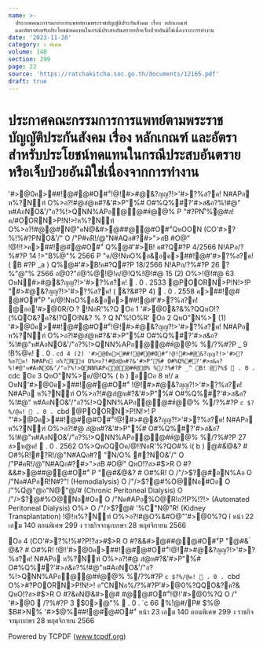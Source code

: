 ```yaml
---
name: >-
  ประกาศคณะกรรมการการแพทย์ตามพระราชบัญญัติประกันสังคม เรื่อง หลักเกณฑ์
  และอัตราสำหรับประโยชน์ทดแทนในกรณีประสบอันตรายหรือเจ็บป่วยอันมิใช่เนื่องจากการทำงาน
date: '2023-11-28'
category: ง พิเศษ
volume: 140
section: 299
page: 22
source: 'https://ratchakitcha.soc.go.th/documents/12165.pdf'
draft: true
---
```


# ประกาศคณะกรรมการการแพทย์ตามพระราชบัญญัติประกันสังคม เรื่อง หลักเกณฑ์ และอัตราสำหรับประโยชน์ทดแทนในกรณีประสบอันตรายหรือเจ็บป่วยอันมิใช่เนื่องจากการทำงาน

'#>@0ค>##!@#@#O#"์!@!#>#@&?ญญ?!>'#>?%ส?ค! N#APอ ห%?Nฑ์ O%>อ?!#@สํ@ห#?&'#>P"%์# O#%Q%#?'#>ส&อ?%!#@" ห#AอNO&'่/"อ?%!>QNN%APอ@@##ํ@@% P "#?PN'็%@#ส!ค/#OORN>P!N!>!ห%?Nฑ์ O%>อ?!#@@#N@"คN@&#>@##@@#O#"์QหOON (CO'#>?%!%#?PNO&'่/" O /"P#คR!/@"N#AQอ#?#>">สB #O@" !@!!!>ค>##!@#@#O#"์ Q%@#'#>B! ค#?Q#?P 4/2566 N!APอ/?%#?P 14 !>"B%@"% 2566 P "ค/@!NหO%อ&อค>##!@#'#>?%ส?ค! ( B #?P _a ) Q%@#'#>B!ค#?Q#?P 18/2566 N!APอ/?%#?P 26 ?%"@"% 2566 อ@0?"อํ@%@!@!ค/@!Q%!@!#@ 15 (2) O%>!@!#@ 63 OหN#>#@&?ญญ?!>'#>?%ส?ค!  . 0 . 2533 @POORN>P!N!>!P "#>#@&?ญญ?!>'#>?%ส?ค! ( &?&#?P 4)  . 0 . 2558 ค>##!@# @#O#"์P "ค/@!NหO%อ&อค>##!@#'#>?%ส?ค! @ออ'#>@0R/O ? !NอR'%?Q Oอ 1 '#>@0&?&%?QQหO!?(%QO&?ค?&!?QO!N&? % ? Q N'็%!O%R' Oอ 2 QหO"N%> (1) '#>@0ค>##!@#@#O#"์!@!#>#@&?ญญ?!>'#>?%ส?ค! N#APอ ห%?Nฑ์ O%>อ?!#@สํ@ห#?&'#>P"%์# O#%Q%#?'#>ส&อ?%!#@"ห#AอNO&'่/"อ?%!>QNN%APอ@@##ํ@@% %/?%#?P _ 9 !B%@ค!  . 0 . `cd 4 (2) '#>@0ค>##!@#@#O#"์!@!#>#@&?ญญ?!>'#>?%ส?ค! N#APอ ห%?Nฑ์ O%>อ?!#@สํ@ห#?&'#>P"%์# O#%Q%#?'#>ส&อ?%!#@"ห#AอNO&'่/"อ?%!>QNN%APอ@@##ํ@@% %/?%#?P _^ B! @?%$์  . 0 . `cdc Oอ 3 QหO"N%>ค/@!Q% ( b ) อOอ 8 ห!/ a OหN'#>@0ค>##!@#@#O#"์ !@!#>#@&?ญญ?!>'#>?%ส?ค! N#APอ ห%?Nฑ์ O%>อ?!#@สํ@ห#?&'#>P"%์# O#%Q%#?'#>ส&อ?%!#@" ห#AอNO&'่/"อ?%!>QNN%APอ@@##ํ@@% %/?%#?P `c $?%/@ค!  . 0 . `cbd @POORN>P!N!>! P "'#>@0ค>##!@#@#O#"์!@!#>#@&?ญญ?!>'#>?%ส?ค! N#APอ ห%?Nฑ์ O%>อ?!#@ สํ@ห#?&'#>P"%์# O#%Q%#?'#>ส&อ?%!#@"ห#AอNO&'่/"อ?%!>QNN%APอ@@##ํ@@% %/?%#?P 27 ส>ห@ค!  . 0 . 2562 O%>QหOQOค/@!!NอR'%?QO#% ì( b ) @#&ํ@&? # O#%R!#?R!/@"N#AQอ#? "N/O% #?NO&'่/" O /"P#คR!/@"N#AQอ#?#>">สB #O@" QหO!?ส>#$>R O #?&&#>@##@@#O#"์ P "@#&ํ@&? # O#%R! O /"/>$?@#อN%Aอ O /"Nค#APอR!N#?"! (Hemodialysis) O /"/>$?@#%O@Nอ#Oอ O /"%Qํ@"@อ"N@"@/# (Chronic Peritoneal Dialysis) O /"/>$?@#%O@Nอ#Oอ O /"Nค#APอ%O@R!อ?!P%!?!> (Automated Peritoneal Dialysis) O%> O /"/>$?@# '%C"N@"R! (Kidney Transplantation) !@!ห%?Nฑ์ O%>อ?!#@O%&#O@"'#>@0%?Q î หน้า 22 เลม 140 ตอนพิเศษ 299 ง ราชกิจจานุเบกษา 28 พฤศจิกายน 2566

Oอ 4 (CO'#>?%!%#?P!?ส>#$>R O #?&&#>@##@@#O#"์P "@#& ํ @&? # O#%R! !@!'#>@0ค>##!@#@#O#"์!@!#>#@&?ญญ?!>'#>?%ส?ค! N#APอ ห%?Nฑ์ O%>อ?!#@ สํ@ห#?&'#>P"%์# O#%Q%#?'#>ส&อ?%!#@"ห#AอNO&'่/"อ?%!>QNN%APอ@@##ํ@@% %/?%#?P `c $?%/@ค!  . 0 . `cbd O%>#?POORN>P!N!>! อ"CNNอ%/?%#?P'#>@0%?QQO&?ค?& QหO!?ส>#$>R O #?&คN@&#>@# #@@#O#"์!@!'#>@0%?Q O /" '#>@0  /?%#?P 3 $0>@"%  . 0 . `c 66 %!ํ@#/P# $%@ $B#>N% '#>$@%##!@#@#O#"์ หน้า 23 เลม 140 ตอนพิเศษ 299 ง ราชกิจจานุเบกษา 28 พฤศจิกายน 2566































Powered by TCPDF (www.tcpdf.org)
